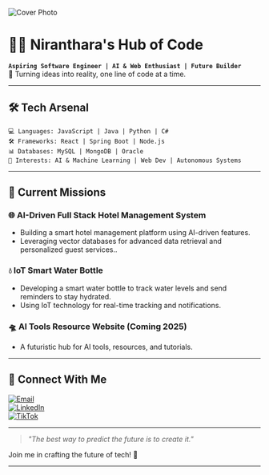 ![Cover Photo](https://i.postimg.cc/x8DjH2M4/Software-developer-3.png)

# 👨‍💻 **Niranthara's Hub of Code**

**`Aspiring Software Engineer | AI & Web Enthusiast | Future Builder`**  
🌟 Turning ideas into reality, one line of code at a time.  

---

## 🛠️ **Tech Arsenal**

```plaintext
💻 Languages: JavaScript | Java | Python | C#  
🛠️ Frameworks: React | Spring Boot | Node.js  
📊 Databases: MySQL | MongoDB | Oracle  
🚀 Interests: AI & Machine Learning | Web Dev | Autonomous Systems
```

---

## 🚀 **Current Missions**

### 🌐 **AI-Driven Full Stack Hotel Management System**
- Building a smart hotel management platform using AI-driven features.
- Leveraging vector databases for advanced data retrieval and personalized guest services..  

### 💧 **IoT Smart Water Bottle**
- Developing a smart water bottle to track water levels and send reminders to stay hydrated.
- Using IoT technology for real-time tracking and notifications.

### 🛸 **AI Tools Resource Website (Coming 2025)**  
- A futuristic hub for AI tools, resources, and tutorials.  

---


## 🌌 **Connect With Me**

[![Email](https://img.shields.io/badge/Email-nirantharadharmarathna2004%40gmail.com-red?style=for-the-badge&logo=gmail&logoColor=white)](mailto:nirantharadharmarathna2004@gmail.com)  
[![LinkedIn](https://img.shields.io/badge/LinkedIn-Niranthara%20Dharmarathna-blue?style=for-the-badge&logo=linkedin&logoColor=white)](https://www.linkedin.com/in/niranthara-dharmarathna)  
[![TikTok](https://img.shields.io/badge/TikTok-@codingbyniranthara-black?style=for-the-badge&logo=tiktok&logoColor=white)](https://www.tiktok.com/@codingbyniranthara?is_from_webapp=1&sender_device=pc)

---

> _"The best way to predict the future is to create it."_  

Join me in crafting the future of tech! 🚀  

---
